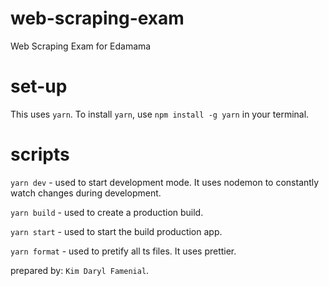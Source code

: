 # web-scraping-exam

Web Scraping Exam for Edamama

# set-up

This uses `yarn`. 
To install `yarn`, use `npm install -g yarn` in your terminal.

# scripts

`yarn dev` - used to start development mode. It uses nodemon to constantly watch changes during development.

`yarn build` - used to create a production build.

`yarn start` - used to start the build production app.

`yarn format` - used to pretify all ts files. It uses prettier.

prepared by: `Kim Daryl Famenial`.


